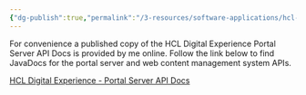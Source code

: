 ```yaml
---
{"dg-publish":true,"permalink":"/3-resources/software-applications/hcl-digital-experience/wcm/wcm-java-api/wcm-java-api/","created":"","updated":""}
---
```



For convenience a published copy of the HCL Digital Experience Portal Server API Docs is provided by me online. Follow the link below to find JavaDocs for the portal server and web content management system APIs.

[HCL Digital Experience - Portal Server API Docs](http://portalserver-docs.codyburleson.com.s3-website.us-east-2.amazonaws.com/)




